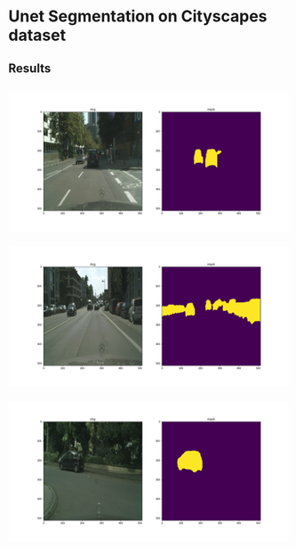 # Unet Segmentation on Cityscapes dataset

<h2>Results<h2/>
  
![alt text](https://github.com/c1ph3rr/unet-segmentation-for-cityscapes/blob/master/results/20.png)

![alt text](https://github.com/c1ph3rr/unet-segmentation-for-cityscapes/blob/master/results/240.png)

![alt text](https://github.com/c1ph3rr/unet-segmentation-for-cityscapes/blob/master/results/450.png)
